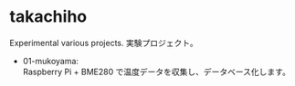 # takachiho
Experimental various projects.
実験プロジェクト。

- 01-mukoyama:  
  Raspberry Pi + BME280 で温度データを収集し、データベース化します。
